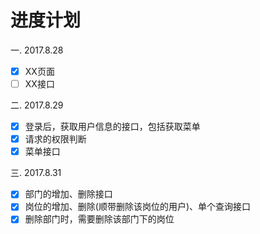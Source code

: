 # 进度计划

一. 2017.8.28
- [x] XX页面
- [ ] XX接口

二. 2017.8.29  
- [x] 登录后，获取用户信息的接口，包括获取菜单
- [x] 请求的权限判断
- [x] 菜单接口

三. 2017.8.31
- [x] 部门的增加、删除接口
- [x] 岗位的增加、删除(顺带删除该岗位的用户)、单个查询接口
- [x] 删除部门时，需要删除该部门下的岗位
